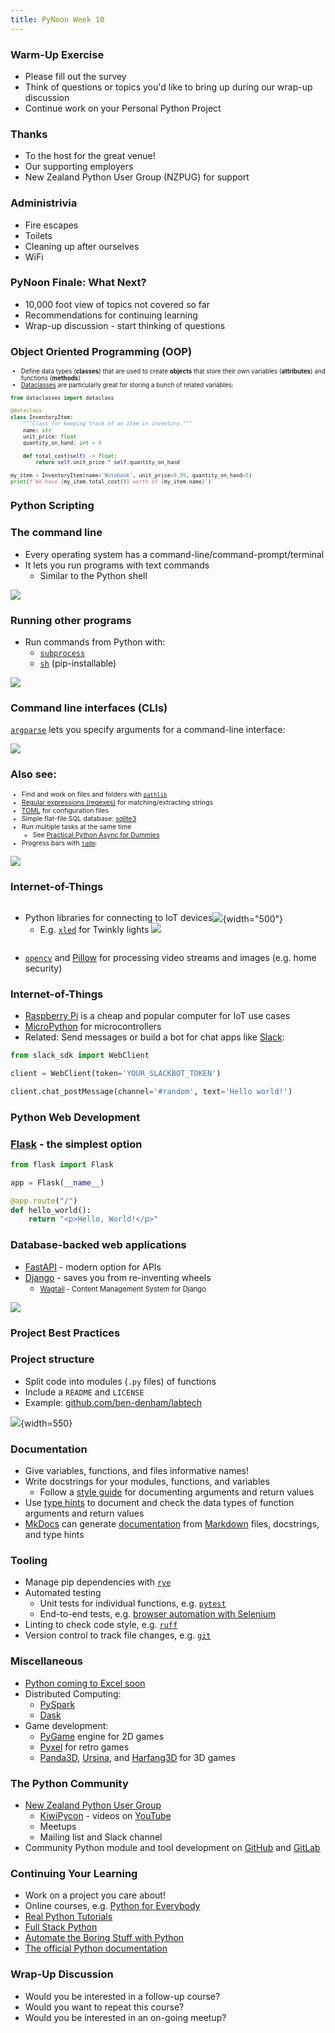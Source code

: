```yaml
---
title: PyNoon Week 10
---
```


### Warm-Up Exercise

* Please fill out the survey
* Think of questions or topics you'd like to bring up during our
  wrap-up discussion
* Continue work on your Personal Python Project

### Thanks

* To the host for the great venue!
* Our supporting employers
* New Zealand Python User Group (NZPUG) for support

### Administrivia

* Fire escapes
* Toilets
* Cleaning up after ourselves
* WiFi


### PyNoon Finale: What Next?

* 10,000 foot view of topics not covered so far
* Recommendations for continuing learning
* Wrap-up discussion - start thinking of questions

### Object Oriented Programming (OOP)

<div style="font-size: 0.7em;">

* Define data types (**classes**) that are used to create **objects**
  that store their own variables (**attributes**) and functions
  (**methods**)
* [Dataclasses](https://docs.python.org/3/library/dataclasses.html)
  are particularly great for storing a bunch of related variables:

```python
from dataclasses import dataclass

@dataclass
class InventoryItem:
    """Class for keeping track of an item in inventory."""
    name: str
    unit_price: float
    quantity_on_hand: int = 0

    def total_cost(self) -> float:
        return self.unit_price * self.quantity_on_hand

my_item = InventoryItem(name='Notebook', unit_price=9.99, quantity_on_hand=5)
print(f'We have {my_item.total_cost()} worth of {my_item.name}')
```

</div>

### Python Scripting

### The command line

* Every operating system has a command-line/command-prompt/terminal
* It lets you run programs with text commands
  * Similar to the Python shell

![](images/terminal.png)

### Running other programs

* Run commands from Python with:
  * [`subprocess`](https://docs.python.org/3/library/subprocess.html)
  * [`sh`](https://sh.readthedocs.io/en/latest/) (pip-installable)

![](images/sh.png)

### Command line interfaces (CLIs)

[`argparse`](https://docs.python.org/3/howto/argparse.html) lets you
specify arguments for a command-line interface:

![](images/argparse.png)

### Also see:

<div style="font-size: 0.75em;">

* Find and work on files and folders with
  [`pathlib`](https://docs.python.org/3/library/pathlib.html)
* [Regular expressions (regexes)](https://docs.python.org/3/library/re.html) for
  matching/extracting strings
* [TOML](https://docs.python.org/3/library/tomllib.html) for configuration files
* Simple flat-file SQL database: [sqlite3](https://docs.python.org/3/library/sqlite3.html)
* Run multiple tasks at the same time
  * See [Practical Python Async for Dummies](https://youtu.be/5_K8GwZ_268?si=VSaYkol5VVlQogVT)
* Progress bars with [`tqdm`](https://tqdm.github.io/):

</div>

![](images/tqdm.gif)

### Internet-of-Things

<div style="display: flex;">

* Python libraries for connecting to IoT devices
  * E.g. [`xled`](https://xled-docs.readthedocs.io/en/latest/) for
    Twinkly lights
![](images/lights-icicles.gif)

![](images/lights-blocks.gif){width="500"}

</div>

* [`opencv`](https://opencv.org/) and
   [Pillow](https://python-pillow.org/) for processing video streams
   and images (e.g. home security)

### Internet-of-Things

* [Raspberry Pi](https://www.raspberrypi.com/) is a cheap and popular
  computer for IoT use cases
* [MicroPython](https://micropython.org/) for microcontrollers
* Related: Send messages or build a bot for chat apps like
  [Slack](https://github.com/slackapi/python-slack-sdk):

```python
from slack_sdk import WebClient

client = WebClient(token='YOUR_SLACKBOT_TOKEN')

client.chat_postMessage(channel='#random', text='Hello world!')
```

### Python Web Development

### [Flask](https://flask.palletsprojects.com/en/3.0.x/) - the simplest option

```python
from flask import Flask

app = Flask(__name__)

@app.route("/")
def hello_world():
    return "<p>Hello, World!</p>"
```

### Database-backed web applications

* [FastAPI](https://fastapi.tiangolo.com/) - modern option for APIs
* [Django](https://www.djangoproject.com/) - saves you from re-inventing wheels
  * <span style="font-size: 0.8em;">[Wagtail](https://wagtail.org/) -
    Content Management System for Django</span>

![](images/wagtail.png)

### Project Best Practices

### Project structure

* Split code into modules (`.py` files) of functions
* Include a `README` and `LICENSE`
* Example: [github.com/ben-denham/labtech](https://github.com/ben-denham/labtech)

![](images/labtech.png){width=550}

### Documentation

* Give variables, functions, and files informative names!
* Write docstrings for your modules, functions, and variables
  * Follow a [style guide](https://google.github.io/styleguide/pyguide.html#38-comments-and-docstrings)
    for documenting arguments and return values
* Use [type hints](https://docs.python.org/3/library/typing.html) to
  document and check the data types of function arguments and return
  values
* [MkDocs](https://www.mkdocs.org/) can generate
  [documentation](https://ben-denham.github.io/labtech/) from
  [Markdown](https://www.markdownguide.org/) files, docstrings, and
  type hints

### Tooling

* Manage pip dependencies with [`rye`](https://rye-up.com/)
* Automated testing
  * Unit tests for individual functions, e.g.
    [`pytest`](https://docs.pytest.org/en/8.0.x/)
  * End-to-end tests, e.g. [browser automation with
    Selenium](https://realpython.com/modern-web-automation-with-python-and-selenium/)
* Linting to check code style, e.g.
  [`ruff`](https://docs.astral.sh/ruff/)
* Version control to track file changes, e.g.
  [`git`](https://git-scm.com/)

### Miscellaneous

* [Python coming to Excel soon](https://support.microsoft.com/en-gb/office/get-started-with-python-in-excel-a33fbcbe-065b-41d3-82cf-23d05397f53d)
* Distributed Computing:
  * [PySpark](https://spark.apache.org/docs/latest/api/python/index.html)
  * [Dask](https://www.dask.org/)
* Game development:
  * [PyGame](https://www.pygame.org) engine for 2D games
  * [Pyxel](https://github.com/kitao/pyxel) for retro games
  * [Panda3D](https://github.com/panda3d/panda3d),
    [Ursina](https://github.com/pokepetter/ursina), and
    [Harfang3D](https://www.harfang3d.com/en_US/) for 3D games

### The Python Community

* [New Zealand Python User Group](https://python.nz/)
  * [KiwiPycon](https://kiwipycon.nz/) - videos on
    [YouTube](https://www.youtube.com/@KiwiPyCon)
  * Meetups
  * Mailing list and Slack channel
* Community Python module and tool development on
  [GitHub](https://github.com/) and
  [GitLab](https://about.gitlab.com/)

### Continuing Your Learning

* Work on a project you care about!
* Online courses, e.g. [Python for Everybody](https://www.py4e.com/)
* [Real Python Tutorials](https://realpython.com/)
* [Full Stack Python](https://www.fullstackpython.com/)
* [Automate the Boring Stuff with Python](https://automatetheboringstuff.com/)
* [The official Python documentation](https://www.python.org/doc/)

### Wrap-Up Discussion

* Would you be interested in a follow-up course?
* Would you want to repeat this course?
* Would you be interested in an on-going meetup?
